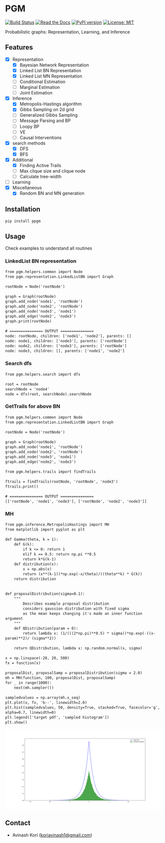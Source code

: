 # PGM
[![Build Status](https://travis-ci.org/koriavinash1/pgm.svg?branch=master)](https://travis-ci.org/koriavinash1/pgm)
[![Read the Docs](https://readthedocs.org/projects/ppgm/badge/?version=latest)](https://ppgm.readthedocs.io/en/latest/?badge=latest)
[![PyPI version](https://badge.fury.io/py/ppgm.svg)](https://badge.fury.io/py/ppgm)
[![License: MIT](https://img.shields.io/badge/License-MIT-yellow.svg)](https://opensource.org/licenses/MIT)

Probabilistic graphs: Representation, Learning, and Inference

## Features

- [x] Representation
  - [x] Bayesian Network Representation
  - [x] Linked List BN Representation
  - [x] Linked List MN Representation
  - [ ] Conditional Estimation
  - [ ] Marginal Estimation
  - [ ] Joint Estimation
- [x] Inference
  - [x] Metropolis-Hastings algorithm
  - [x] Gibbs Sampling on 2d grid
  - [ ] Generalized Gibbs Sampling
  - [ ] Message Parsing and BP
  - [ ] Loopy BP
  - [ ] VE
  - [ ] Causal Interventions
- [x] search methods
  - [x] DFS
  - [x] BFS
- [x] Additional
  - [x] Finding Active Trails
  - [ ] Max clique size and clique node
  - [ ] Calculate tree-width
- [ ] Learning 
- [x] Miscellaneous
  - [x] Random BN and MN generation
 
## Installation
```
pip install ppgm
```
  
## Usage
Check examples to understand all routines

### LinkedList BN representation
```
from pgm.helpers.common import Node
from pgm.representation.LinkedListBN import Graph

rootNode = Node('rootNode')

graph = Graph(rootNode)
graph.add_node('node1', 'rootNode')
graph.add_node('node2', 'rootNode')
graph.add_node('node3', 'node1')
graph.add_edge('node2', 'node3')
graph.print(rootNode)

# =============== OUTPUT ===============
node: rootNode, children: ['node1', 'node2'], parents: []
node: node1, children: ['node3'], parents: ['rootNode']
node: node2, children: ['node3'], parents: ['rootNode']
node: node3, children: [], parents: ['node1', 'node2']
```

### Search dfs
```
from pgm.helpers.search import dfs

root = rootNode
searchNode = 'node4'
node = dfs(root, searchNode).searchNode
```

### GetTrails for above BN
```
from pgm.helpers.common import Node
from pgm.representation.LinkedListBN import Graph

rootNode = Node('rootNode')

graph = Graph(rootNode)
graph.add_node('node1', 'rootNode')
graph.add_node('node2', 'rootNode')
graph.add_node('node3', 'node1')
graph.add_edge('node2', 'node3')

from pgm.helpers.trails import findTrails

ftrails = findTrails(rootNode, 'rootNode', 'node3')
ftrails.print()

# =============== OUTPUT ===============
[['rootNode', 'node1', 'node3'], ['rootNode', 'node2', 'node3']]
```

### MH
```
from pgm.inference.MetropolisHastings import MH
from matplotlib import pyplot as plt

def Gamma(theta, k = 1):
    def G(k):
        if k <= 0: return 1
        elif k == 0.5: return np.pi **0.5
        return k*G(k-1)
    def distribution(x):
        x = np.abs(x)
        return (x**(k-1))*np.exp(-x/theta)/((theta**k) * G(k))    
    return distribution


def proposalDistribution(sigma=0.1):
    """
        Describes example proposal distribution
        considers gaussion distribution with fixed sigma
        as the mean keeps changing it's made an inner function argument
    """
    def QDistribution(param = 0):
        return lambda x: (1/(((2*np.pi)**0.5) * sigma))*np.exp(-((x-param)**2)/ (sigma**2))

    return QDistribution, lambda x: np.random.normal(x, sigma)
    
x = np.linspace(-20, 20, 500)
fx = function(x)

proposalDist, proposalSamp = proposalDistribution(sigma = 2.0)
mh = MH(function, 100, proposalDist, proposalSamp)
for _ in range(1000):
    next(mh.sampler())

sampledvalues = np.array(mh.x_seq)
plt.plot(x, fx, 'b--', linewidth=2.0)
plt.hist(sampledvalues, 50, density=True, stacked=True, facecolor='g', alpha=0.7, linewidth=0)
plt.legend(['target pdf', 'sampled histogram'])
plt.show()
```
![ResultMH](examples/assignment3/hist_target.png)
## Contact
- Avinash Kori (koriavinash1@gmail.com)

